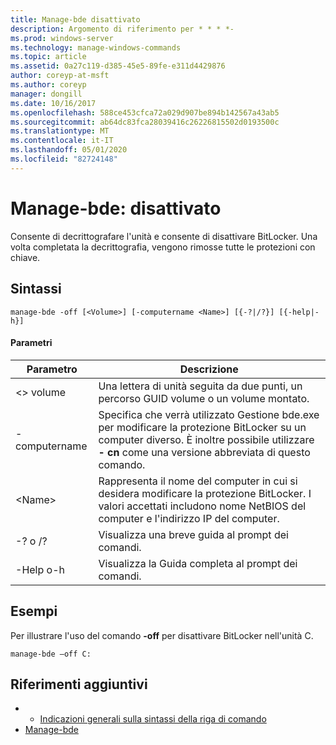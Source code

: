 ```yaml
---
title: Manage-bde disattivato
description: Argomento di riferimento per * * * *-
ms.prod: windows-server
ms.technology: manage-windows-commands
ms.topic: article
ms.assetid: 0a27c119-d385-45e5-89fe-e311d4429876
author: coreyp-at-msft
ms.author: coreyp
manager: dongill
ms.date: 10/16/2017
ms.openlocfilehash: 588ce453cfca72a029d907be894b142567a43ab5
ms.sourcegitcommit: ab64dc83fca28039416c26226815502d0193500c
ms.translationtype: MT
ms.contentlocale: it-IT
ms.lasthandoff: 05/01/2020
ms.locfileid: "82724148"
---
```

# <a name="manage-bde-off"></a>Manage-bde: disattivato



Consente di decrittografare l'unità e consente di disattivare BitLocker. Una volta completata la decrittografia, vengono rimosse tutte le protezioni con chiave.

## <a name="syntax"></a>Sintassi

```
manage-bde -off [<Volume>] [-computername <Name>] [{-?|/?}] [{-help|-h}]
```

#### <a name="parameters"></a>Parametri

|Parametro|Descrizione|
|---------|-----------|
|\<> volume|Una lettera di unità seguita da due punti, un percorso GUID volume o un volume montato.|
|-computername|Specifica che verrà utilizzato Gestione bde.exe per modificare la protezione BitLocker su un computer diverso. È inoltre possibile utilizzare **- cn** come una versione abbreviata di questo comando.|
|\<Name>|Rappresenta il nome del computer in cui si desidera modificare la protezione BitLocker. I valori accettati includono nome NetBIOS del computer e l'indirizzo IP del computer.|
|-? o /?|Visualizza una breve guida al prompt dei comandi.|
|-Help o-h|Visualizza la Guida completa al prompt dei comandi.|

## <a name="examples"></a>Esempi

Per illustrare l'uso del comando **-off** per disattivare BitLocker nell'unità C.
```
manage-bde –off C:
```

## <a name="additional-references"></a>Riferimenti aggiuntivi

-   - [Indicazioni generali sulla sintassi della riga di comando](command-line-syntax-key.md)
-   [Manage-bde](manage-bde.md)